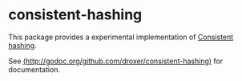 # consistent-hashing

This package provides a experimental implementation of [Consistent hashing](https://en.wikipedia.org/wiki/Consistent_hashing).

See [(http://godoc.org/github.com/droxer/consistent-hashing)](http://godoc.org/github.com/droxer/consistent-hashing) for documentation.
